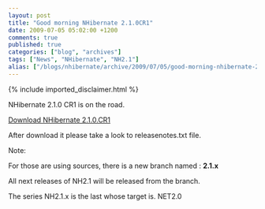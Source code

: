 ```yaml
---
layout: post
title: "Good morning NHibernate 2.1.0CR1"
date: 2009-07-05 05:02:00 +1200
comments: true
published: true
categories: ["blog", "archives"]
tags: ["News", "NHibernate", "NH2.1"]
alias: ["/blogs/nhibernate/archive/2009/07/05/good-morning-nhibernate-2-1-0cr1.aspx"]
---
```

<!-- more -->
{% include imported_disclaimer.html %}
<p>NHibernate 2.1.0 CR1 is on the road.</p>
<p><a target="_blank" href="https://sourceforge.net/projects/nhibernate/files/">Download NHibernate 2.1.0.CR1</a></p>
<p>After download it please take a look to releasenotes.txt file.</p>
<p>Note:</p>
<p>For those are using sources, there is a new branch named : <strong>2.1.x</strong></p>
<p>All next releases of NH2.1 will be released from the branch.</p>
<p>The series NH2.1.x is the last whose target is. NET2.0</p>
